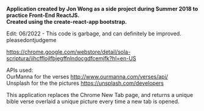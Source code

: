 **Application created by Jon Wong as a side project during Summer 2018 to practice Front-End ReactJS. <br/>
Created using the create-react-app bootstrap.** <br/>

Edit: 06/2022 - This code is garbage, and can definitely be improved. pleasedontjudgeme

https://chrome.google.com/webstore/detail/sola-scriptura/iihcfflojlfbjegffnlndocgdfcemjfk?hl=en-US

APIs used: <br/>OurManna for the verses http://www.ourmanna.com/verses/api/ <br/> Unsplash for the the pictures https://unsplash.com/developers

This application replaces the Chrome New Tab page, and returns a unique bible verse overlaid a unique picture every time a new tab is opened.
